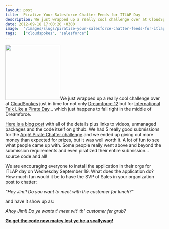 ```yaml
---
layout: post
title:  Piratize Your Salesforce Chatter Feeds for ITLAP Day
description: We just wrapped up a really cool challenge over at CloudSpokes just in time for not only Dreamforce 12 but for International Talk Like a Pirate Day ... which just happens to fall right in the middle of Dreamforce. Here is a blog post with all of the details plus links to videos, unmanaged packages and the code itself on github. We had 5 really good submissions for the Argh! Pirate Chatter challenge and we ended up giving out more money than expected for prizes, but it was well worth it. A lot of
date: 2012-09-18 17:00:20 +0300
image:  '/images/slugs/piratize-your-salesforce-chatter-feeds-for-itlap-day.jpg'
tags:   ["cloudspokes", "salesforce"]
---
```

<p><img alt="" src="http://2.bp.blogspot.com/-3iZocp1aGos/UFiqMCONvfI/AAAAAAAAAR8/NJAM8gV_fZM/s320/barbin+pirate+1.png" title="ITLAP" class="alignleft" width="175" />We just wrapped up a really cool challenge over at <a href="http://www.cloudspokes.com">CloudSpokes</a> just in time for not only <a href="http://www.salesforce.com/dreamforce/DF12/">Dreamforce 12</a> but for <a href="http://www.talklikeapirate.com">International Talk Like a Pirate Day</a>... which just happens to fall right in the middle of Dreamforce.</p>
<p><a href="http://blog.cloudspokes.com/2012/09/arrgh-pirate-chatter-winners.html">Here is a blog post</a> with all of the details plus links to videos, unmanaged packages and the code itself on github. We had 5 really good submissions for the <a href="http://www.cloudspokes.com/challenges/1754">Argh! Pirate Chatter challenge</a> and we ended up giving out more money than expected for prizes, but it was well worth it. A lot of fun to see what people came up with. Some people really went above and beyond the submission requirements and even piratized their entire submission... source code and all!</p>
<p>We are encouraging everyone to install the application in their orgs for ITLAP day on Wednesday September 19. What does the application do? How much fun would it be to have the SVP of Sales in your organization post to chatter:</p>
<p><em>"Hey Jim!! Do you want to meet with the customer for lunch?"</em></p>
<p>and have it show up as:</p>
<p><em>Ahoy Jim!! Do ye wants t' meet wit' th' customer fer grub?</em></p>
<p><strong><a href="http://blog.cloudspokes.com/2012/09/arrgh-pirate-chatter-winners.html">Go get the code now matey lest ye be a scallywag!</a> </strong></p>


